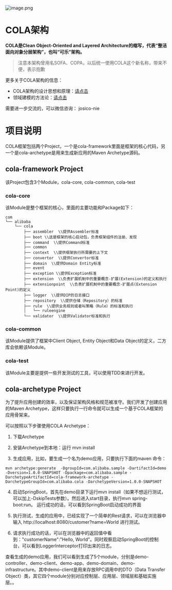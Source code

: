 ![image.png](http://ata2-img.cn-hangzhou.img-pub.aliyun-inc.com/9e7048ef11db23b0579a439676dec4c9.png)

# COLA架构
<strong>COLA是Clean Object-Oriented and Layered Architecture的缩写，代表“整洁面向对象分层架构”，也叫“可乐”架构。</strong>
>注意本架构曾用名SOFA、COPA，以后统一使用COLA这个新名称，带来不便，表示抱歉

更多关于COLA架构的信息：
- COLA架构的设计思想和原理：[请点击](https://blog.csdn.net/significantfrank/article/details/85785565)
- 领域建模的方法论：[请点击](http://blog.csdn.net/significantfrank/article/details/79614915)

需要进一步交流的，可以微信咨询： josico-nie

# 项目说明
COLA框架包括两个Project，一个是cola-framework里面是框架的核心代码，另一个是cola-archetype是用来生成新应用的Maven Archetype源码。
## cola-framework Project
该Project包含3个Module，cola-core, cola-common, cola-test
### cola-core
该Module是整个框架的核心，里面的主要功能和Package如下：
```
com
└── alibaba
    └── cola
        ├── assembler  \\提供Assembler标准
        ├── boot \\这是框架的核心启动包，负责框架组件的注册、发现
        ├── command  \\提供Command标准
        ├── common
        ├── context  \\提供框架执行所需要的上下文
        ├── convertor  \\提供Convertor标准
        ├── domain  \\提供Domain Entity标准
        ├── event
        ├── exception \\提供Exception标准
        ├── extension  \\负责扩展机制中的重要概念-扩展(Extension)的定义和执行
        ├── extensionpoint  \\负责扩展机制中的重要概念-扩展点(Extension Point)的定义
        ├── logger  \\提供DIP的日志接口
        ├── repository  \\提供仓储（Repository）的标准
        ├── rule  \\提供业务规则或者叫策略（Rule）的标准和执行
        │   └── ruleengine
        └── validator  \\提供Validator标准和执行
```
### cola-common
该Module提供了框架中Client Object, Entity Object和Data Object的定义，二方库会依赖该Module。
### cola-test  
该Module主要是提供一些开发测试的工具，可以使用TDD来进行开发。

## cola-archetype Project
为了提升应用创建的效率，以及保证架构风格和规范被准守。我们开发了创建应用的Maven Archetype，这样只要执行一行命令就可以生成一个基于COLA框架的应用骨架来。

可以按照以下步骤使用COLA Archetype：

1. 下载Archetype

2. 安装Archetype到本地：运行 mvn install

3. 生成应用，比如，要生成一个名为demo应用，只要执行下面的maven 命令：
```
mvn archetype:generate  -DgroupId=com.alibaba.sample -DartifactId=demo -Dversion=1.0.0-SNAPSHOT -Dpackage=com.alibaba.sample -DarchetypeArtifactId=cola-framework-archetype -DarchetypeGroupId=com.alibaba.cola -DarchetypeVersion=1.0.0-SNAPSHOT
```

4. 启动SpringBoot，首先在demo目录下运行mvn install（如果不想运行测试，可以加上-DskipTests参数）。然后进入start目录，执行mvn spring-boot:run。
运行成功的话，可以看到SpringBoot启动成功的界面

5. 执行测试，生成的应用中，已经实现了一个简单的Rest请求，可以在浏览器中输入 http://localhost:8080/customer?name=World 进行测试。

6. 请求执行成功的话，可以在浏览器中的返回值中看到："customerName":"Hello, World"。同时观察启动SpringBoot的控制台，可以看到LoggerInterceptor打印出来的日志。

查看生成的demo应用，我们可以看到生成了5个module，分别是demo-controller、demo-client、demo-app、demo-domain、demo-infrastructure。其中demo-client是用来存放RPC调用中的DTO（Data Transfer Object）类，其它四个module分别对应控制层、应用层、领域层和基础实施层。。
